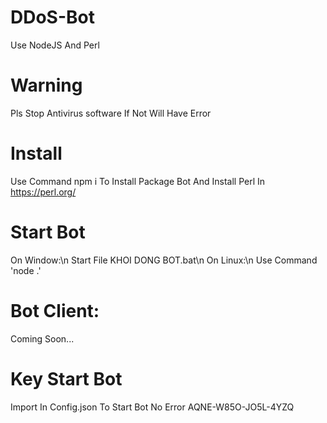 # DDoS-Bot
Use NodeJS And Perl
# Warning
Pls Stop Antivirus software If Not Will Have Error
# Install 
Use Command npm i To Install Package Bot
And Install Perl In https://perl.org/
# Start Bot
On Window:\n
Start File KHOI DONG BOT.bat\n
On Linux:\n
Use Command 'node .'
# Bot Client: 
Coming Soon...
# Key Start Bot
Import In Config.json To Start Bot No Error
AQNE-W85O-JO5L-4YZQ

